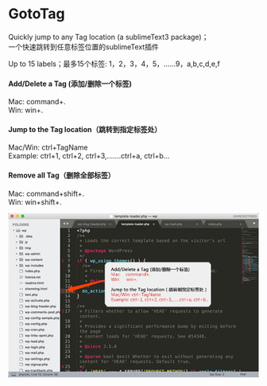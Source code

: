 # GotoTag
Quickly jump to any Tag location  (a sublimeText3 package)；  
一个快速跳转到任意标签位置的sublimeText插件

Up to 15 labels；最多15个标签:
1，2，3，4，5，……9，a,b,c,d,e,f

#### Add/Delete a Tag (添加/删除一个标签)  
Mac:    command+.  
Win:     win+.  

#### Jump to the Tag location（跳转到指定标签处）  
Mac/Win: ctrl+TagName  
Example: ctrl+1, ctrl+2, ctrl+3,.......ctrl+a, ctrl+b...  

#### Remove all Tag（删除全部标签）  
Mac: command+shift+.  
Win: win+shift+.

![manual](https://raw.githubusercontent.com/dclnet/gototag/master/gotoTag.png) 
